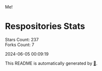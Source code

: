 Me!

# Respositories Stats
Stars Count: 237  
Forks Count: 7

2024-06-05 00:09:19  

This README is automatically generated by [🐰](https://github.com/rnitta/rnitta).
